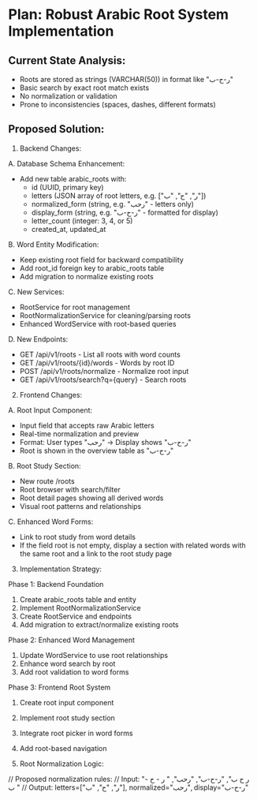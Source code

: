 # Plan: Robust Arabic Root System Implementation

## Current State Analysis:

- Roots are stored as strings (VARCHAR(50)) in format like "ر-ح-ب"
- Basic search by exact root match exists
- No normalization or validation
- Prone to inconsistencies (spaces, dashes, different formats)

## Proposed Solution:

1. Backend Changes:

A. Database Schema Enhancement:
- Add new table arabic_roots with:
    - id (UUID, primary key)
    - letters (JSON array of root letters, e.g. ["ر", "ح", "ب"])
    - normalized_form (string, e.g. "رحب" - letters only)
    - display_form (string, e.g. "ر-ح-ب" - formatted for display)
    - letter_count (integer: 3, 4, or 5)
    - created_at, updated_at

B. Word Entity Modification:
- Keep existing root field for backward compatibility
- Add root_id foreign key to arabic_roots table
- Add migration to normalize existing roots

C. New Services:
- RootService for root management
- RootNormalizationService for cleaning/parsing roots
- Enhanced WordService with root-based queries

D. New Endpoints:
- GET /api/v1/roots - List all roots with word counts
- GET /api/v1/roots/{id}/words - Words by root ID
- POST /api/v1/roots/normalize - Normalize root input
- GET /api/v1/roots/search?q={query} - Search roots

2. Frontend Changes:

A. Root Input Component:
- Input field that accepts raw Arabic letters
- Real-time normalization and preview
- Format: User types "رحب" → Display shows "ر-ح-ب"
- Root is shown in the overview table as "ر-ح-ب"

B. Root Study Section:
- New route /roots
- Root browser with search/filter
- Root detail pages showing all derived words
- Visual root patterns and relationships

C. Enhanced Word Forms:
- Link to root study from word details
- If the field root is not empty, display a section with related words with the same root and a link to the root study page

3. Implementation Strategy:

Phase 1: Backend Foundation
1. Create arabic_roots table and entity
2. Implement RootNormalizationService
3. Create RootService and endpoints
4. Add migration to extract/normalize existing roots

Phase 2: Enhanced Word Management
1. Update WordService to use root relationships
2. Enhance word search by root
3. Add root validation to word forms

Phase 3: Frontend Root System
1. Create root input component
2. Implement root study section
3. Integrate root picker in word forms
4. Add root-based navigation

4. Root Normalization Logic:

// Proposed normalization rules:
// Input: "ر ح ب", "ر-ح-ب", "رحب", " ر - ح - ب "
// Output: letters=["ر", "ح", "ب"], normalized="رحب", display="ر-ح-ب"
